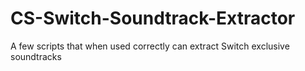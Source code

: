 # CS-Switch-Soundtrack-Extractor
A few scripts that when used correctly can extract Switch exclusive soundtracks
